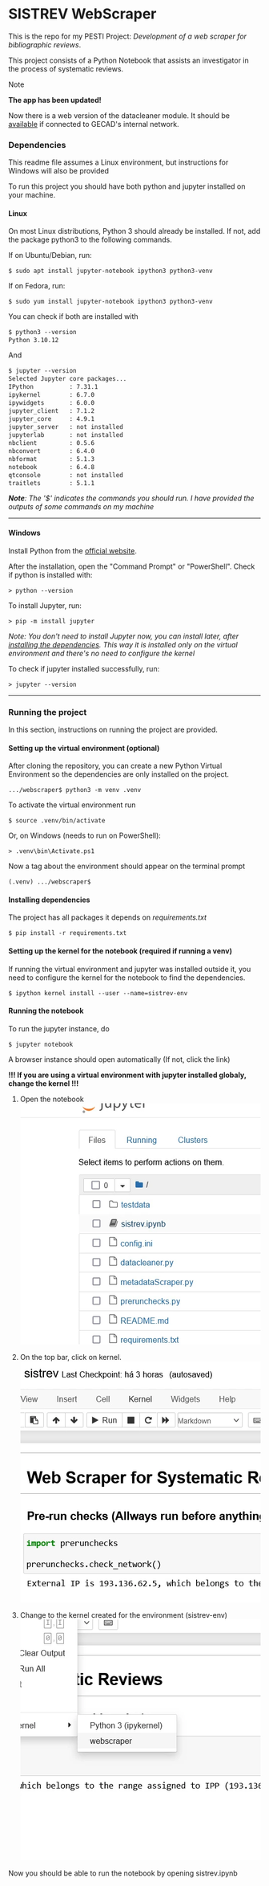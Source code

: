 # SISTREV WebScraper

This is the repo for my PESTI Project: _Development of a web scraper for bibliographic reviews_.

This project consists of a Python Notebook that assists an investigator in the process of systematic reviews.

>[!NOTE]
>__The app has been updated!__
>
>Now there is a web version of the datacleaner module. It should be [available](http://192.168.2.68:8502) if connected to GECAD's internal network.

### Dependencies
This readme file assumes a Linux environment, but instructions for Windows will also be provided

To run this project you should have both python and jupyter installed on your machine.

#### Linux

On most Linux distributions, Python 3 should already be installed. If not, add the package python3 to the following commands.

If on Ubuntu/Debian, run:

    $ sudo apt install jupyter-notebook ipython3 python3-venv

If on Fedora, run:
    
    $ sudo yum install jupyter-notebook ipython3 python3-venv

You can check if both are installed with

    $ python3 --version
    Python 3.10.12

And

    $ jupyter --version
    Selected Jupyter core packages...
    IPython          : 7.31.1
    ipykernel        : 6.7.0
    ipywidgets       : 6.0.0
    jupyter_client   : 7.1.2
    jupyter_core     : 4.9.1
    jupyter_server   : not installed
    jupyterlab       : not installed
    nbclient         : 0.5.6
    nbconvert        : 6.4.0
    nbformat         : 5.1.3
    notebook         : 6.4.8
    qtconsole        : not installed
    traitlets        : 5.1.1

_**Note**: The '$' indicates the commands you should run. I have provided the outputs of some commands on my machine_

---

#### Windows

Install Python from the [official website](https://www.python.org/).

After the installation, open the "Command Prompt" or "PowerShell". Check if python is installed with:

    > python --version

To install Jupyter, run:

    > pip -m install jupyter

*Note: 
You don't need to install Jupyter now, you can install later, after [installing the dependencies](#installing-dependencies). 
This way it is installed only on the virtual environment and there's no need to configure the kernel*

To check if jupyter installed successfully, run:
    
    > jupyter --version

---

### Running the project

In this section, instructions on running the project are provided. 

#### Setting up the virtual environment (optional)

After cloning the repository, you can create a new Python Virtual Environment so the dependencies are only installed on the project.

    .../webscraper$ python3 -m venv .venv

To activate the virtual environment run

    $ source .venv/bin/activate

Or, on Windows (needs to run on PowerShell):
    
    > .venv\bin\Activate.ps1

Now a tag about the environment should appear on the terminal prompt

    (.venv) .../webscraper$

#### Installing dependencies

The project has all packages it depends on _requirements.txt_

    $ pip install -r requirements.txt

#### Setting up the kernel for the notebook (required if running a venv)

If running the virtual environment and jupyter was installed outside it, you need to configure the kernel for the notebook to find the dependencies.

    $ ipython kernel install --user --name=sistrev-env

#### Running the notebook

To run the jupyter instance, do

    $ jupyter notebook

A browser instance should open automatically (If not, click the link)

__!!! If you are using a virtual environment with jupyter installed globaly, change the kernel !!!__

1. Open the notebook 
![Open the notebook](docs/images/Open%20Notebook.png)


2. On the top bar, click on kernel.
![On the top bar, click on kernel.](docs/images/Kernel%20Top%20Bar.png)


3. Change to the kernel created for the environment (sistrev-env) 
![Change to the kernel created for the environment (sistrev-env)](docs/images/Select%20the%20kernel.png)

Now you should be able to run the notebook by opening sistrev.ipynb
